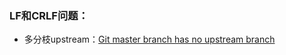 ### LF和CRLF问题：




- 多分枝upstream：[Git master branch has no upstream branch](https://stackoverflow.com/questions/16493396/git-master-branch-has-no-upstream-branch)


